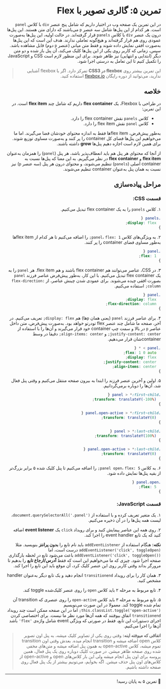 <div dir="rtl">

# تمرین ۵: گالری تصویر با Flex

در این تمرین یک صفحه وب در اختیار داریم که شامل پنج عنصر `div` با کلاس `panel` است. هر کدام از این پنل‌ها شامل سه عنصر `p` می‌باشند که دارای متن هستند. این پنل‌ها درون یک عنصر `div` با کلاس `panels` قرار گرفته‌اند. در حالت اولیه، این پنل‌ها به‌صورت عمودی روی هم قرار گرفته‌اند و هیچ‌گونه تعاملی ندارند. هدف این است که این پنل‌ها به‌صورت افقی نمایش داده شوند و فقط متن میانی (عنصر `p` دوم) قابل مشاهده باشد. سپس، زمانی که کاربر روی یکی از این پنل‌ها کلیک می‌کند، آن پنل باز شده و دو متن دیگر (ابتدایی و انتهایی) نیز ظاهر شوند. برای این منظور لازم است CSS و JavaScript را تکمیل کنیم تا این تعامل به درستی اجرا شود.

> این تمرین بیشتر روی **flexbox در CSS3** تمرکز دارد. اگر با flexbox آشنایی ندارید، می‌توانید از دوره رایگان [flexbox.io](http://flexbox.io) استفاده کنید.


## خلاصه

در طراحی با Flexbox، یک **flex container** داریم که شامل چند **flex item** است. در این تمرین:

<ul>
<li> کلاس <code>panels</code> نقش flex container را دارد.  </li>
<li> کلاس <code>panel</code> نقش flex item را دارد.  </li>
</ul>

به‌طور پیش‌فرض، flex itemها فقط به اندازه محتوای خودشان فضا می‌گیرند. اما ما می‌خواهیم این پنل‌ها فضای کل container را پر کنند و به‌صورت مساوی توزیع شوند. برای همین لازم است اجازه دهیم پنل‌ها **grow** داشته باشند.

از آنجا که محتوای هر پنل هم باید انعطاف‌پذیر باشد، هر پنل (`panel`) را همزمان به‌عنوان **flex item** و **flex container** در نظر می‌گیریم. به این معنا که پنل‌ها نسبت به container اصلی (`panels`) تنظیم می‌شوند، و محتوای درون هر پنل (سه عنصر `p`) نیز نسبت به همان پنل به‌عنوان container تنظیم می‌شوند.


## مراحل پیاده‌سازی

### قسمت CSS:

۱. کلاس `panels` را به یک flex container تبدیل می‌کنیم.

```css
.panels {
  display: flex;
}
```

۲. به ویژگی‌های کلاس `panel`، `flex: 1;` را اضافه می‌کنیم تا هر کدام از flex itemها به‌طور مساوی فضای container را پر کنند.

```css
.panel {
  flex: 1;
}
```

۳. در CSS، عناصر می‌توانند هم flex container باشند و هم flex item. هر ‍`panel` را به یک flex container تبدیل می‌کنیم. با این کار، به‌طور پیش‌فرض عناصر فرزند `panel` بصورت افقی چیده می‌شوند. برای عمودی شدن چینش عناصر، از `flex-direction: column;` استفاده می‌کنیم.

```css
.panel {
  display: flex;
  flex-direction: column;
}
```

۴. برای عناصر فرزند `panel` (یعنی همان `p`ها) هم `display: flex;` تعریف می‌کنیم. در آخر، صفحه ما شامل چند عنصر flex تودرتو خواهد بود. به‌صورت پیش‌فرض، متن داخل عناصر `p` در بالا و سمت چپ container خود قرار می‌گیرند و آن‌ها را با استفاده از `justify-content: center;` و `align-items: center;` دقیقا در وسط containerشان قرار می‌دهیم.

```css
.panel > * {
  flex: 1 0 auto;
  display: flex;
  justify-content: center;
  align-items: center;
}
```

۵. اولین و آخرین عنصر فرزند را ابتدا به بیرون صفحه منتقل می‌کنیم و وقتی پنل فعال شد، آن‌ها را دوباره برمی‌گردانیم.

```css
.panel > *:first-child {
  transform: translateY(-100%);
}

.panel.open-active > *:first-child {
  transform: translateY(0);
}

.panel > *:last-child {
  transform: translateY(100%);
}

.panel.open-active > *:last-child {
  transform: translateY(0);
}
```

۶. به کلاس `panel open`، `flex: 5;` را اضافه می‌کنیم تا پنل کلیک شده ۵ برابر بزرگ‌‌تر از بقیه پنل‌ها نمایش داده شود.

   ```css
   .panel.open {
     flex: 5;
   }
   ```

### قسمت JavaScript:

۱. یک متغیر تعریف کرده و با استفاده از `document.querySelectorAll('.panel')`، لیست همه پنل‌ها را در آن ذخیره می‌کنیم.

۲. روی همه این عناصر پیمایش کنید و برای رویداد `click` یک **event listener** اضافه کنید که یک تابع event handler را اجرا کند.

**نکته:** هنگام استفاده از `addEventListener` باید نام تابع را **بدون پرانتز** بنویسید.  مثلا `addEventListener('click', toggleOpen)` درست است، اما `addEventListener('click', toggleOpen())` باعث می‌شود تابع در لحظه بارگذاری صفحه اجرا شود.  چیزی که ما می‌خواهیم این است که فقط **آدرس/ارجاع تابع** را بدهیم تا مرورگر بداند وقتی کاربر روی این عنصر کلیک کرد، آن موقع باید این تابع را اجرا کند.

۳. همان کار را برای رویداد `transitionend` انجام دهید و یک تابع دیگر به‌عنوان handler مشخص کنید.

۴. تابع مربوط به مرحله ۲ باید کلاس `open` را روی عنصر کلیک‌شده toggle کند.

۵. تابع مربوط به مرحله ۳ باید کلاس `open-active` را روی عنصری که transition آن تمام شده toggle کند. معمولا در این صورت می‌نویسیم `this.classList.toggle('open-active');` اما در این صفحه ممکن است چند رویداد `transitionend` اتفاق بیوفتند که همه آن‌ها مورد نظر ما نیست. برای اختصاصی کردن اجرای دستورات این تابع، فقط در صورتی که ویژگی event شامل واژه‌ی `'flex'` باشد آن‌ها را اجرا می‌کنیم.

> **اتفاقی که میوفته اینه:** وقتی روی یکی از تصاویر کلیک میشه، به پنل اون تصویر کلاس open اضافه میشه و transition انجام میده. بعدش وقتی اون transition تموم میشه، کلاس open-active به همون پنل اضافه میشه و متن‌های مخفی شده روی صفحه ظاهر میشن. در صورت کلیک دوباره روی یک پنل فعال، همین پروسه برای اون پنل انجام میشه ولی این بار کلاس‌های open و open-active از کلاس‌های اون پنل حذف میشن. اگه بخوایم، می‌تونیم بیشتر از یک پنل فعال روی صفحه داشته باشیم.

---

🎉 تمرین ۵ به پایان رسید!

</div>